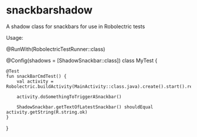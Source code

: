 # snackbarshadow
A shadow class for snackbars for use in Robolectric tests

Usage:

@RunWith(RobolectricTestRunner::class)

@Config(shadows = [ShadowSnackbar::class])
class MyTest {

    @Test
    fun snackBarCmdTest() {
        val activity = Robolectric.buildActivity(MainActivity::class.java).create().start().resume().visible().get()

        activity.doSomethingToTriggerASnackbar()

        ShadowSnackbar.getTextOfLatestSnackbar() shouldEqual activity.getString(R.string.ok)
    }
}
